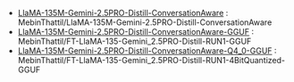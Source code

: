 - [LlaMA-135M-Gemini-2.5PRO-Distill-ConversationAware](https://huggingface.co/MebinThattil/LlaMA-135M-Gemini-2.5PRO-Distill-ConversationAware) : MebinThattil/LlaMA-135M-Gemini-2.5PRO-Distill-ConversationAware
- [LlaMA-135M-Gemini-2.5PRO-Distill-ConversationAware-GGUF](https://huggingface.co/MebinThattil/FT-LlaMA-135-Gemini_2.5PRO-Distill-RUN1-GGUF) : MebinThattil/FT-LlaMA-135-Gemini_2.5PRO-Distill-RUN1-GGUF
- [LlaMA-135M-Gemini-2.5PRO-Distill-ConversationAware-Q4_0-GGUF](https://huggingface.co/MebinThattil/FT-LlaMA-135-Gemini_2.5PRO-Distill-RUN1-4BitQuantized-GGUF) : MebinThattil/FT-LlaMA-135-Gemini_2.5PRO-Distill-RUN1-4BitQuantized-GGUF